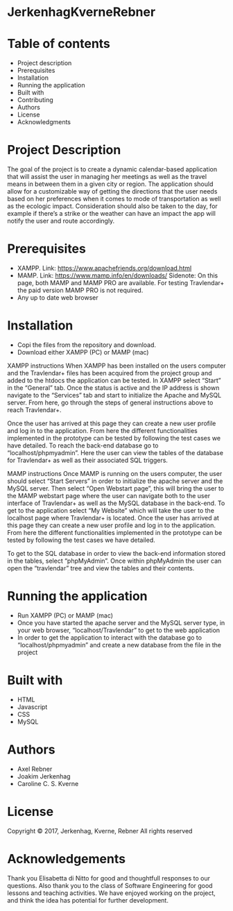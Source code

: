 # JerkenhagKverneRebner


# Table of contents
- Project description
- Prerequisites
- Installation
- Running the application
- Built with
- Contributing
- Authors
- License
- Acknowledgments

# Project Description
The goal of the project is to create a dynamic calendar-based application that will assist the user in managing her meetings as well as the travel means in between them in a given city or region. The application should allow for a customizable way of getting the directions that the user needs based on her preferences when it comes to mode of transportation as well as the ecologic impact. Consideration should also be taken to the day, for example if there’s a strike or the weather can have an impact the app will notify the user and route accordingly.

# Prerequisites
- XAMPP. Link: https://www.apachefriends.org/download.html
- MAMP. Link: https://www.mamp.info/en/downloads/
      Sidenote: On this page, both MAMP and MAMP PRO are available. For testing Travlendar+ the paid version MAMP PRO is not required. 
- Any up to date web browser

# Installation
- Copi the files from the repository and download.
- Download either XAMPP (PC) or MAMP (mac)

XAMPP instructions
When XAMPP has been installed on the users computer and the Travlendar+ files has been acquired from the project group and added to the htdocs the application can be tested. In XAMPP select “Start” in the “General” tab. Once the status is active and the IP address is shown navigate to the “Services” tab and start to initialize the Apache and MySQL server. From here, go through the steps of general instructions above to reach Travlendar+.

Once the user has arrived at this page they can create a new user profile and log in to the application. From here the different functionalities implemented in the prototype can be tested by following the test cases we have detailed. To reach the back-end database go to “localhost/phpmyadmin”. Here the user can view the tables of the database for Travlendar+ as well as their associated SQL triggers.

MAMP instructions
Once MAMP is running on the users computer, the user should select “Start Servers” in order to initialize the apache server and the MySQL server. Then select “Open Webstart page”, this will bring the user to the MAMP webstart page where the user can navigate both to the user interface of Travlendar+ as well as the MySQL database in the back-end. To get to the application select “My Website” which will take the user to the localhost page where Travlendar+ is located. Once the user has arrived at this page they can create a new user profile and log in to the application. From here the different functionalities implemented in the prototype can be tested by following the test cases we have detailed. 

To get to the SQL database in order to view the back-end information stored in the tables, select “phpMyAdmin”. Once within phpMyAdmin the user can open the “travlendar” tree and view the tables and their contents.

# Running the application
- Run XAMPP (PC) or MAMP (mac)
- Once you have started the apache server and the MySQL server type, in your web browser, “localhost/Travlendar” to get to the web application
- In order to get the application to interact with the database go to “localhost/phpmyadmin” and create a new database from the file in the project


# Built with

- HTML
- Javascript
- CSS
- MySQL

# Authors

- Axel Rebner
- Joakim Jerkenhag
- Caroline C. S. Kverne

# License

Copyright © 2017, Jerkenhag, Kverne, Rebner All rights reserved 

# Acknowledgements

Thank you Elisabetta di Nitto for good and thoughtfull responses to our questions. Also thank you to the class of Software Engineering for good lessons and teaching activities. We have enjoyed working on the project, and think the idea has potential for further development. 


